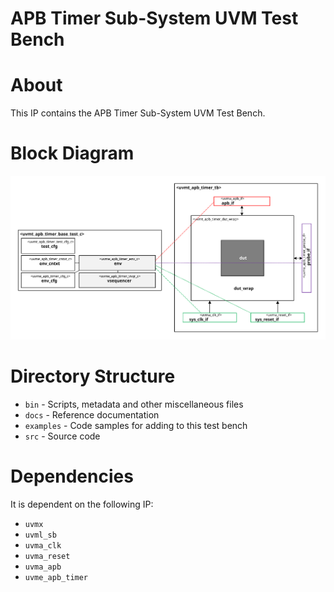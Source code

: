 # APB Timer Sub-System UVM Test Bench


# About
This IP contains the APB Timer Sub-System UVM Test Bench.

# Block Diagram
![alt text](./docs/tb_block_diagram.svg "APB Timer Sub-System UVM Test Bench Block Diagram")

# Directory Structure
* `bin` - Scripts, metadata and other miscellaneous files
* `docs` - Reference documentation
* `examples` - Code samples for adding to this test bench
* `src` - Source code


# Dependencies
It is dependent on the following IP:

* `uvmx`
* `uvml_sb`
* `uvma_clk`
* `uvma_reset`
* `uvma_apb`
* `uvme_apb_timer`
